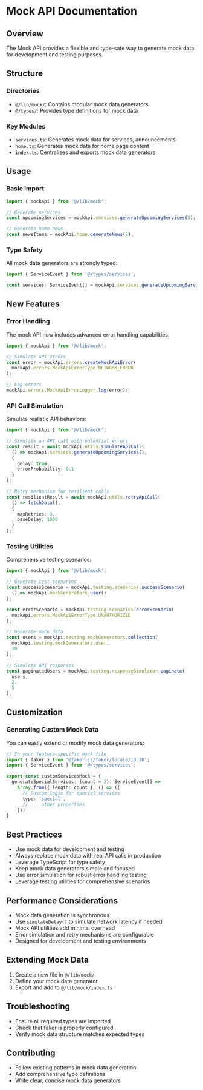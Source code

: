 # Mock API Documentation

## Overview
The Mock API provides a flexible and type-safe way to generate mock data for development and testing purposes.

## Structure

### Directories
- `@/lib/mock/`: Contains modular mock data generators
- `@/types/`: Provides type definitions for mock data

### Key Modules
- `services.ts`: Generates mock data for services, announcements
- `home.ts`: Generates mock data for home page content
- `index.ts`: Centralizes and exports mock data generators

## Usage

### Basic Import
```typescript
import { mockApi } from '@/lib/mock';

// Generate services
const upcomingServices = mockApi.services.generateUpcomingServices(3);

// Generate home news
const newsItems = mockApi.home.generateNews(2);
```

### Type Safety
All mock data generators are strongly typed:

```typescript
import { ServiceEvent } from '@/types/services';

const services: ServiceEvent[] = mockApi.services.generateUpcomingServices(3);
```

## New Features

### Error Handling
The mock API now includes advanced error handling capabilities:

```typescript
import { mockApi } from '@/lib/mock';

// Simulate API errors
const error = mockApi.errors.createMockApiError(
  mockApi.errors.MockApiErrorType.NETWORK_ERROR
);

// Log errors
mockApi.errors.MockApiErrorLogger.log(error);
```

### API Call Simulation
Simulate realistic API behaviors:

```typescript
import { mockApi } from '@/lib/mock';

// Simulate an API call with potential errors
const result = await mockApi.utils.simulateApiCall(
  () => mockApi.services.generateUpcomingServices(),
  { 
    delay: true, 
    errorProbability: 0.1 
  }
);

// Retry mechanism for resilient calls
const resilientResult = await mockApi.utils.retryApiCall(
  () => fetchData(),
  { 
    maxRetries: 3, 
    baseDelay: 1000 
  }
);
```

### Testing Utilities
Comprehensive testing scenarios:

```typescript
import { mockApi } from '@/lib/mock';

// Generate test scenarios
const successScenario = mockApi.testing.scenarios.successScenario(
  () => mockApi.mockGenerators.user()
);

const errorScenario = mockApi.testing.scenarios.errorScenario(
  mockApi.errors.MockApiErrorType.UNAUTHORIZED
);

// Generate mock data
const users = mockApi.testing.mockGenerators.collection(
  mockApi.testing.mockGenerators.user, 
  10
);

// Simulate API responses
const paginatedUsers = mockApi.testing.responseSimulator.paginate(
  users, 
  2, 
  5
);
```

## Customization

### Generating Custom Mock Data
You can easily extend or modify mock data generators:

```typescript
// In your feature-specific mock file
import { faker } from '@faker-js/faker/locale/id_ID';
import { ServiceEvent } from '@/types/services';

export const customServicesMock = {
  generateSpecialServices: (count = 2): ServiceEvent[] => 
    Array.from({ length: count }, () => ({
      // Custom logic for special services
      type: 'special',
      // ... other properties
    }))
}
```

## Best Practices
- Use mock data for development and testing
- Always replace mock data with real API calls in production
- Leverage TypeScript for type safety
- Keep mock data generators simple and focused
- Use error simulation for robust error handling testing
- Leverage testing utilities for comprehensive scenarios

## Performance Considerations
- Mock data generation is synchronous
- Use `simulateDelay()` to simulate network latency if needed
- Mock API utilities add minimal overhead
- Error simulation and retry mechanisms are configurable
- Designed for development and testing environments

## Extending Mock Data
1. Create a new file in `@/lib/mock/`
2. Define your mock data generator
3. Export and add to `@/lib/mock/index.ts`

## Troubleshooting
- Ensure all required types are imported
- Check that faker is properly configured
- Verify mock data structure matches expected types

## Contributing
- Follow existing patterns in mock data generation
- Add comprehensive type definitions
- Write clear, concise mock data generators
